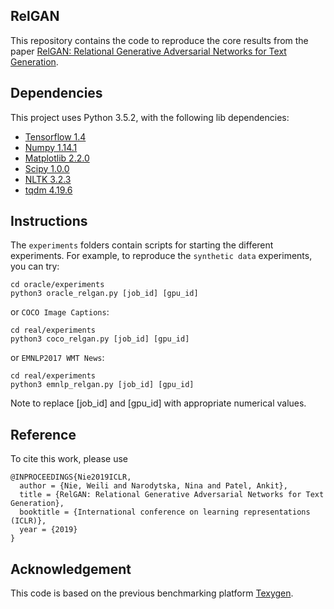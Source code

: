 ## RelGAN

This repository contains the code to reproduce the core results 
from the paper [RelGAN: Relational Generative Adversarial Networks for Text Generation](https://openreview.net/pdf?id=rJedV3R5tm).

## Dependencies
This project uses Python 3.5.2, with the following lib dependencies:
* [Tensorflow 1.4](https://www.tensorflow.org/)
* [Numpy 1.14.1](http://www.numpy.org/)
* [Matplotlib 2.2.0](https://matplotlib.org)
* [Scipy 1.0.0](https://www.scipy.org)
* [NLTK 3.2.3](https://www.nltk.org)
* [tqdm 4.19.6](https://pypi.python.org/pypi/tqdm)


## Instructions
The `experiments` folders contain scripts for starting the different experiments.
For example, to reproduce the `synthetic data` experiments, you can try:
```
cd oracle/experiments
python3 oracle_relgan.py [job_id] [gpu_id]
```
or `COCO Image Captions`:
```
cd real/experiments
python3 coco_relgan.py [job_id] [gpu_id]
```
or `EMNLP2017 WMT News`:
```
cd real/experiments
python3 emnlp_relgan.py [job_id] [gpu_id]
```
Note to replace [job_id] and [gpu_id] with appropriate numerical values.

## Reference
To cite this work, please use
```
@INPROCEEDINGS{Nie2019ICLR,
  author = {Nie, Weili and Narodytska, Nina and Patel, Ankit},
  title = {RelGAN: Relational Generative Adversarial Networks for Text Generation},
  booktitle = {International conference on learning representations (ICLR)},
  year = {2019}
}
```

## Acknowledgement
This code is based on the previous benchmarking platform [Texygen](https://github.com/geek-ai/Texygen). 